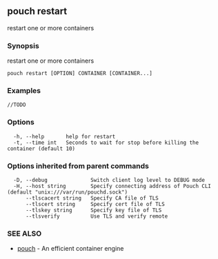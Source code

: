 ## pouch restart

restart one or more containers

### Synopsis

restart one or more containers

```
pouch restart [OPTION] CONTAINER [CONTAINER...]
```

### Examples

```
//TODO
```

### Options

```
  -h, --help       help for restart
  -t, --time int   Seconds to wait for stop before killing the container (default 10)
```

### Options inherited from parent commands

```
  -D, --debug              Switch client log level to DEBUG mode
  -H, --host string        Specify connecting address of Pouch CLI (default "unix:///var/run/pouchd.sock")
      --tlscacert string   Specify CA file of TLS
      --tlscert string     Specify cert file of TLS
      --tlskey string      Specify key file of TLS
      --tlsverify          Use TLS and verify remote
```

### SEE ALSO

* [pouch](pouch.md)	 - An efficient container engine

